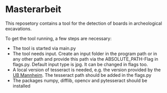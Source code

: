 # Masterarbeit

This reposetory contains a tool for the detection of boards in archeological excavations.

To get the tool running, a few steps are necessary:

- The tool is started via main.py
- The tool needs input. Create an input folder in the program path or in any other path and provide this path via the ABSOLUTE_PATH-Flag in flags.py. Default input type is jpg. It can be changed in flags too.
- A local version of tesseract is needed, e.g. the version provided by the [UB Mannheim](https://github.com/UB-Mannheim/tesseract/wiki). The tesseract path should be added in the flags.py 
- The packages numpy, difflib, opencv and pytesseract should be installed
